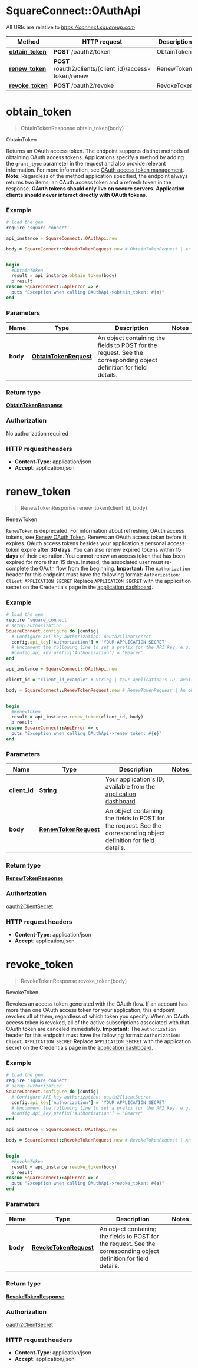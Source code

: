 # SquareConnect::OAuthApi

All URIs are relative to *https://connect.squareup.com*

Method | HTTP request | Description
------------- | ------------- | -------------
[**obtain_token**](OAuthApi.md#obtain_token) | **POST** /oauth2/token | ObtainToken
[**renew_token**](OAuthApi.md#renew_token) | **POST** /oauth2/clients/{client_id}/access-token/renew | RenewToken
[**revoke_token**](OAuthApi.md#revoke_token) | **POST** /oauth2/revoke | RevokeToken


# **obtain_token**
> ObtainTokenResponse obtain_token(body)

ObtainToken

Returns an OAuth access token.   The endpoint supports distinct methods of obtaining OAuth access tokens.  Applications specify a method by adding the `grant_type` parameter  in the request and also provide relevant information.  For more information, see [OAuth access token management](/authz/oauth/how-it-works#oauth-access-token-management).   __Note:__ Regardless of the method application specified, the endpoint always returns two items; an OAuth access token and  a refresh token in the response.   __OAuth tokens should only live on secure servers. Application clients should never interact directly with OAuth tokens__.

### Example
```ruby
# load the gem
require 'square_connect'

api_instance = SquareConnect::OAuthApi.new

body = SquareConnect::ObtainTokenRequest.new # ObtainTokenRequest | An object containing the fields to POST for the request.  See the corresponding object definition for field details.


begin
  #ObtainToken
  result = api_instance.obtain_token(body)
  p result
rescue SquareConnect::ApiError => e
  puts "Exception when calling OAuthApi->obtain_token: #{e}"
end
```

### Parameters

Name | Type | Description  | Notes
------------- | ------------- | ------------- | -------------
 **body** | [**ObtainTokenRequest**](ObtainTokenRequest.md)| An object containing the fields to POST for the request.  See the corresponding object definition for field details. | 

### Return type

[**ObtainTokenResponse**](ObtainTokenResponse.md)

### Authorization

No authorization required

### HTTP request headers

 - **Content-Type**: application/json
 - **Accept**: application/json



# **renew_token**
> RenewTokenResponse renew_token(client_id, body)

RenewToken

`RenewToken` is deprecated. For information about refreshing OAuth access tokens, see  [Renew OAuth Token](/authz/oauth/cookbook/oauth-renew).   Renews an OAuth access token before it expires.  OAuth access tokens besides your application's personal access token expire after __30 days__. You can also renew expired tokens within __15 days__ of their expiration. You cannot renew an access token that has been expired for more than 15 days. Instead, the associated user must re-complete the OAuth flow from the beginning.  __Important:__ The `Authorization` header for this endpoint must have the following format:  ``` Authorization: Client APPLICATION_SECRET ```  Replace `APPLICATION_SECRET` with the application secret on the Credentials page in the [application dashboard](https://connect.squareup.com/apps).

### Example
```ruby
# load the gem
require 'square_connect'
# setup authorization
SquareConnect.configure do |config|
  # Configure API key authorization: oauth2ClientSecret
  config.api_key['Authorization'] = 'YOUR APPLICATION SECRET'
  # Uncomment the following line to set a prefix for the API key, e.g. 'Bearer' (defaults to nil)
  #config.api_key_prefix['Authorization'] = 'Bearer'
end

api_instance = SquareConnect::OAuthApi.new

client_id = "client_id_example" # String | Your application's ID, available from the [application dashboard](https://connect.squareup.com/apps).

body = SquareConnect::RenewTokenRequest.new # RenewTokenRequest | An object containing the fields to POST for the request.  See the corresponding object definition for field details.


begin
  #RenewToken
  result = api_instance.renew_token(client_id, body)
  p result
rescue SquareConnect::ApiError => e
  puts "Exception when calling OAuthApi->renew_token: #{e}"
end
```

### Parameters

Name | Type | Description  | Notes
------------- | ------------- | ------------- | -------------
 **client_id** | **String**| Your application&#39;s ID, available from the [application dashboard](https://connect.squareup.com/apps). | 
 **body** | [**RenewTokenRequest**](RenewTokenRequest.md)| An object containing the fields to POST for the request.  See the corresponding object definition for field details. | 

### Return type

[**RenewTokenResponse**](RenewTokenResponse.md)

### Authorization

[oauth2ClientSecret](../README.md#oauth2ClientSecret)

### HTTP request headers

 - **Content-Type**: application/json
 - **Accept**: application/json



# **revoke_token**
> RevokeTokenResponse revoke_token(body)

RevokeToken

Revokes an access token generated with the OAuth flow.  If an account has more than one OAuth access token for your application, this endpoint revokes all of them, regardless of which token you specify. When an OAuth access token is revoked, all of the active subscriptions associated with that OAuth token are canceled immediately.  __Important:__ The `Authorization` header for this endpoint must have the following format:  ``` Authorization: Client APPLICATION_SECRET ```  Replace `APPLICATION_SECRET` with the application secret on the Credentials page in the [application dashboard](https://connect.squareup.com/apps).

### Example
```ruby
# load the gem
require 'square_connect'
# setup authorization
SquareConnect.configure do |config|
  # Configure API key authorization: oauth2ClientSecret
  config.api_key['Authorization'] = 'YOUR APPLICATION SECRET'
  # Uncomment the following line to set a prefix for the API key, e.g. 'Bearer' (defaults to nil)
  #config.api_key_prefix['Authorization'] = 'Bearer'
end

api_instance = SquareConnect::OAuthApi.new

body = SquareConnect::RevokeTokenRequest.new # RevokeTokenRequest | An object containing the fields to POST for the request.  See the corresponding object definition for field details.


begin
  #RevokeToken
  result = api_instance.revoke_token(body)
  p result
rescue SquareConnect::ApiError => e
  puts "Exception when calling OAuthApi->revoke_token: #{e}"
end
```

### Parameters

Name | Type | Description  | Notes
------------- | ------------- | ------------- | -------------
 **body** | [**RevokeTokenRequest**](RevokeTokenRequest.md)| An object containing the fields to POST for the request.  See the corresponding object definition for field details. | 

### Return type

[**RevokeTokenResponse**](RevokeTokenResponse.md)

### Authorization

[oauth2ClientSecret](../README.md#oauth2ClientSecret)

### HTTP request headers

 - **Content-Type**: application/json
 - **Accept**: application/json




